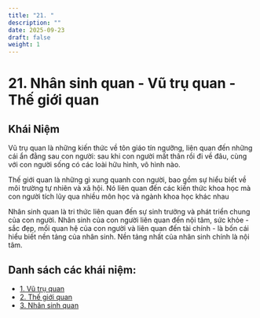 ```yaml
---
title: "21. "
description: ""
date: 2025-09-23
draft: false
weight: 1
---
```


# 21. Nhân sinh quan - Vũ trụ quan - Thế giới quan

## Khái Niệm

Vũ trụ quan là những kiến thức về tôn giáo tín ngưỡng, liên quan đến những cái ẩn đằng sau con người: sau khi con người mất thân rồi đi về đâu, cùng với con người sống có các loài hữu hình, vô hình nào.

Thế giới quan là những gì xung quanh con người, bao gồm sự hiểu biết về môi trường tự nhiên và xã hội. Nó liên quan đến các kiến thức khoa học mà con người tích lũy qua nhiều môn học và ngành khoa học khác nhau

Nhân sinh quan là tri thức liên quan đến sự sinh trưởng và phát triển chung của con người. Nhân sinh của con người liên quan đến nội tâm, sức khỏe - sắc đẹp, mối quan hệ của con người và liên quan đến tài chính - là bốn cái hiểu biết nền tảng của nhân sinh. Nền tảng nhất của nhân sinh chính là nội tâm.

## Danh sách các khái niệm:

- [1. Vũ trụ quan](vu-tru-quan)
- [2. Thế giới quan](the-gioi-quan)
- [3. Nhân sinh quan](nhan-sinh-quan)
